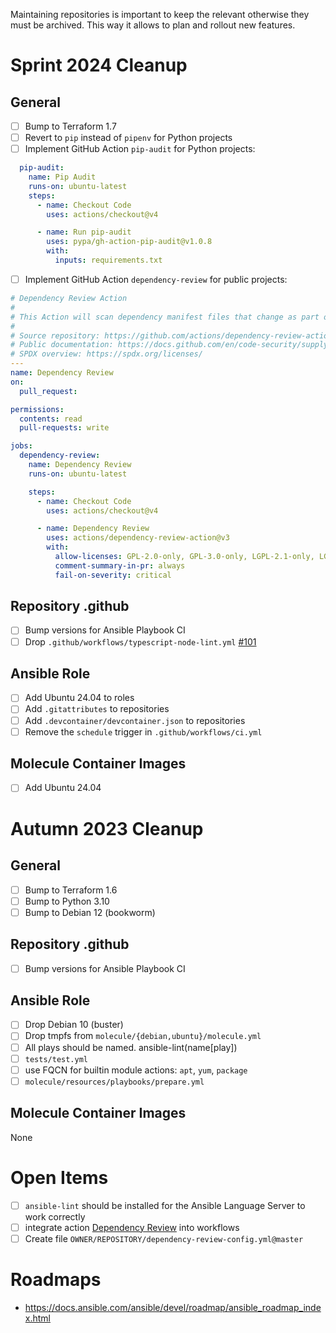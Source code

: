 Maintaining repositories is important to keep the relevant otherwise they must be archived. This way it allows to plan and rollout new features.

# Sprint 2024 Cleanup

## General

- [ ]  Bump to Terraform 1.7
- [ ]  Revert to `pip` instead of `pipenv` for Python projects
- [ ]  Implement GitHub Action `pip-audit` for Python projects:
```yaml
  pip-audit:
    name: Pip Audit
    runs-on: ubuntu-latest
    steps:
      - name: Checkout Code
        uses: actions/checkout@v4

      - name: Run pip-audit
        uses: pypa/gh-action-pip-audit@v1.0.8
        with:
          inputs: requirements.txt
```
- [ ]  Implement GitHub Action `dependency-review` for public projects:
```yaml
# Dependency Review Action
#
# This Action will scan dependency manifest files that change as part of a Pull Request, surfacing known-vulnerable versions of the packages declared or updated in the PR. Once installed, if the workflow run is marked as required, PRs introducing known-vulnerable packages will be blocked from merging.
#
# Source repository: https://github.com/actions/dependency-review-action
# Public documentation: https://docs.github.com/en/code-security/supply-chain-security/understanding-your-software-supply-chain/about-dependency-review#dependency-review-enforcement
# SPDX overview: https://spdx.org/licenses/
---
name: Dependency Review
on:
  pull_request:

permissions:
  contents: read
  pull-requests: write

jobs:
  dependency-review:
    name: Dependency Review
    runs-on: ubuntu-latest

    steps:
      - name: Checkout Code
        uses: actions/checkout@v4

      - name: Dependency Review
        uses: actions/dependency-review-action@v3
        with:
          allow-licenses: GPL-2.0-only, GPL-3.0-only, LGPL-2.1-only, LGPL-3.0-only, MIT, MPL-1.1, MPL-2.0, Apache-1.1, Apache-2.0
          comment-summary-in-pr: always
          fail-on-severity: critical
```

## Repository .github

- [ ]  Bump versions for Ansible Playbook CI
- [ ]  Drop `.github/workflows/typescript-node-lint.yml` [#101](https://github.com/hspaans/.github/issues/101)

## Ansible Role

- [ ]  Add Ubuntu 24.04 to roles
- [ ]  Add ``.gitattributes`` to repositories
- [ ]  Add ``.devcontainer/devcontainer.json`` to repositories
- [ ]  Remove the `schedule` trigger in ``.github/workflows/ci.yml``

## Molecule Container Images

- [ ]  Add Ubuntu 24.04

# Autumn 2023 Cleanup

## General

- [ ]  Bump to Terraform 1.6
- [ ]  Bump to Python 3.10
- [ ]  Bump to Debian 12 (bookworm)

## Repository .github

- [ ]  Bump versions for Ansible Playbook CI

## Ansible Role

- [ ]  Drop Debian 10 (buster)
- [ ]  Drop tmpfs from ``molecule/{debian,ubuntu}/molecule.yml``
- [ ]  All plays should be named. ansible-lint(name[play])
  - [ ]   ``tests/test.yml``
- [ ]  use FQCN for builtin module actions: ``apt``, ``yum``, ``package``
  - [ ]   ``molecule/resources/playbooks/prepare.yml``

## Molecule Container Images

None

# Open Items

- [ ]  ``ansible-lint`` should be installed for the Ansible Language Server to work correctly
- [ ]  integrate action [Dependency Review](https://github.com/marketplace/actions/dependency-review) into workflows
  - [ ]  Create file ``OWNER/REPOSITORY/dependency-review-config.yml@master``

# Roadmaps

* https://docs.ansible.com/ansible/devel/roadmap/ansible_roadmap_index.html
